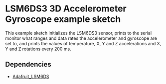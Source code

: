 
# LSM6DS3 3D Accelerometer Gyroscope example sketch

This example sketch initializes the LSM6DS3 sensor, prints to the serial monitor what ranges and data rates the accelerometer and gyroscope are set to, and prints the values of temperature, X, Y and Z accelerations and X, Y and Z rotations every 200 ms.

## Dependencies
* [Adafruit_LSM6DS](https://github.com/adafruit/Adafruit_LSM6DS)
